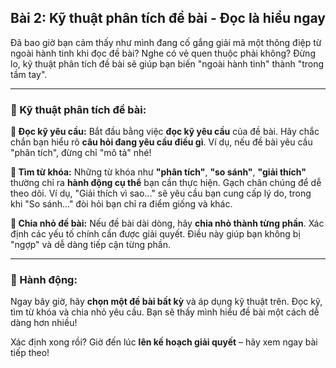 ## Bài 2: Kỹ thuật phân tích đề bài - Đọc là hiểu ngay

Đã bao giờ bạn cảm thấy như mình đang cố gắng giải mã một thông điệp từ ngoài hành tinh khi đọc đề bài? Nghe có vẻ quen thuộc phải không? Đừng lo, kỹ thuật phân tích đề bài sẽ giúp bạn biến "ngoài hành tinh" thành "trong tầm tay".

---

### 📌 Kỹ thuật phân tích đề bài:

**🔹 Đọc kỹ yêu cầu:**
Bắt đầu bằng việc **đọc kỹ yêu cầu** của đề bài. Hãy chắc chắn bạn hiểu rõ **câu hỏi đang yêu cầu điều gì**. Ví dụ, nếu đề bài yêu cầu "phân tích", đừng chỉ "mô tả" nhé!

**🔹 Tìm từ khóa:**
Những từ khóa như **"phân tích"**, **"so sánh"**, **"giải thích"** thường chỉ ra **hành động cụ thể** bạn cần thực hiện. Gạch chân chúng để dễ theo dõi. Ví dụ, "Giải thích vì sao..." sẽ yêu cầu bạn cung cấp lý do, trong khi "So sánh..." đòi hỏi bạn chỉ ra điểm giống và khác.

**🔹 Chia nhỏ đề bài:**
Nếu đề bài dài dòng, hãy **chia nhỏ thành từng phần**. Xác định các yếu tố chính cần được giải quyết. Điều này giúp bạn không bị "ngợp" và dễ dàng tiếp cận từng phần.

---

### 🚀 Hành động:

Ngay bây giờ, hãy **chọn một đề bài bất kỳ** và áp dụng kỹ thuật trên. Đọc kỹ, tìm từ khóa và chia nhỏ yêu cầu. Bạn sẽ thấy mình hiểu đề bài một cách dễ dàng hơn nhiều!

Xác định xong rồi? Giờ đến lúc **lên kế hoạch giải quyết** – hãy xem ngay bài tiếp theo!